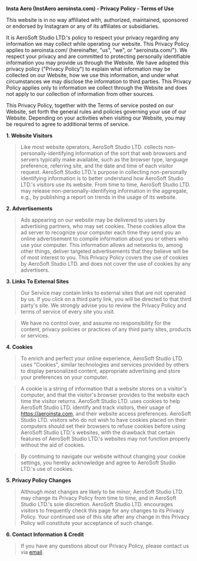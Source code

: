 **Insta Aero (InstAero aeroinsta.com) - Privacy Policy - Terms of Use**
 
This website is in no way affiliated with, authorized, maintained, sponsored or endorsed by Instagram or any of its affiliates or subsidiaries.

It is AeroSoft Studio LTD.'s policy to respect your privacy regarding any information we may collect while operating our website. This Privacy Policy applies to aeroinsta.com/ (hereinafter, "us", "we", or "aeroinsta.com/"). We respect your privacy and are committed to protecting personally identifiable information you may provide us through the Website. We have adopted this privacy policy ("Privacy Policy") to explain what information may be collected on our Website, how we use this information, and under what circumstances we may disclose the information to third parties. This Privacy Policy applies only to information we collect through the Website and does not apply to our collection of information from other sources.

This Privacy Policy, together with the Terms of service posted on our Website, set forth the general rules and policies governing your use of our Website. Depending on your activities when visiting our Website, you may be required to agree to additional terms of service.


**1. Website Visitors**
> Like most website operators, AeroSoft Studio LTD. collects non-personally-identifying information of the sort that web browsers and servers typically make available, such as the browser type, language preference, referring site, and the date and time of each visitor request. AeroSoft Studio LTD.'s purpose in collecting non-personally identifying information is to better understand how AeroSoft Studio LTD.'s visitors use its website. From time to time, AeroSoft Studio LTD. may release non-personally-identifying information in the aggregate, e.g., by publishing a report on trends in the usage of its website.

**2. Advertisements**
> Ads appearing on our website may be delivered to users by advertising partners, who may set cookies. These cookies allow the ad server to recognize your computer each time they send you an online advertisement to compile information about you or others who use your computer. This information allows ad networks to, among other things, deliver targeted advertisements that they believe will be of most interest to you. This Privacy Policy covers the use of cookies by AeroSoft Studio LTD. and does not cover the use of cookies by any advertisers.

**3. Links To External Sites**
> Our Service may contain links to external sites that are not operated by us. If you click on a third party link, you will be directed to that third party's site. We strongly advise you to review the Privacy Policy and terms of service of every site you visit.

> We have no control over, and assume no responsibility for the content, privacy policies or practices of any third party sites, products or services.

**4. Cookies**
> To enrich and perfect your online experience, AeroSoft Studio LTD. uses "Cookies", similar technologies and services provided by others to display personalized content, appropriate advertising and store your preferences on your computer.

> A cookie is a string of information that a website stores on a visitor's computer, and that the visitor's browser provides to the website each time the visitor returns. AeroSoft Studio LTD. uses cookies to help AeroSoft Studio LTD. identify and track visitors, their usage of https://aeroinsta.com, and their website access preferences. AeroSoft Studio LTD. visitors who do not wish to have cookies placed on their computers should set their browsers to refuse cookies before using AeroSoft Studio LTD.'s websites, with the drawback that certain features of AeroSoft Studio LTD.'s websites may not function properly without the aid of cookies.

> By continuing to navigate our website without changing your cookie settings, you hereby acknowledge and agree to AeroSoft Studio LTD.'s use of cookies.

**5. Privacy Policy Changes**
> Although most changes are likely to be minor, AeroSoft Studio LTD. may change its Privacy Policy from time to time, and in AeroSoft Studio LTD.'s sole discretion. AeroSoft Studio LTD. encourages visitors to frequently check this page for any changes to its Privacy Policy. Your continued use of this site after any change in this Privacy Policy will constitute your acceptance of such change.

**6. Contact Information & Credit**
> If you have any questions about our Privacy Policy, please contact us via [email](mailto:admin@hazarbozkurt.com).
